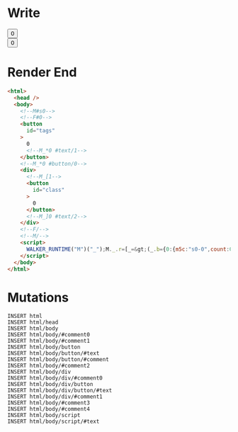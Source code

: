 # Write
  <!--M#s0--><!--F#0--><button id=tags>0<!--M_*0 #text/1--></button><!--M_*0 #button/0--><div><!--M_[1--><button id=class>0</button><!--M_]0 #text/2--></div><!--F/--><!--M/--><script>WALKER_RUNTIME("M")("_");M._.r=[_=>(_.b={0:{m5c:"s0-0",count:0,"#text/2!":_.a={}},1:_.a}),0,"$compat_setScope",0,"__tests__/components/tags-layout.marko_0_count",0];M._.w();$MC=(window.$MC||[]).concat({"w":[["s0",0,{},{"f":1}]],"t":["__tests__/template.marko"]})</script>

# Render End
```html
<html>
  <head />
  <body>
    <!--M#s0-->
    <!--F#0-->
    <button
      id="tags"
    >
      0
      <!--M_*0 #text/1-->
    </button>
    <!--M_*0 #button/0-->
    <div>
      <!--M_[1-->
      <button
        id="class"
      >
        0
      </button>
      <!--M_]0 #text/2-->
    </div>
    <!--F/-->
    <!--M/-->
    <script>
      WALKER_RUNTIME("M")("_");M._.r=[_=&gt;(_.b={0:{m5c:"s0-0",count:0,"#text/2!":_.a={}},1:_.a}),0,"$compat_setScope",0,"__tests__/components/tags-layout.marko_0_count",0];M._.w();$MC=(window.$MC||[]).concat({"w":[["s0",0,{},{"f":1}]],"t":["__tests__/template.marko"]})
    </script>
  </body>
</html>
```

# Mutations
```
INSERT html
INSERT html/head
INSERT html/body
INSERT html/body/#comment0
INSERT html/body/#comment1
INSERT html/body/button
INSERT html/body/button/#text
INSERT html/body/button/#comment
INSERT html/body/#comment2
INSERT html/body/div
INSERT html/body/div/#comment0
INSERT html/body/div/button
INSERT html/body/div/button/#text
INSERT html/body/div/#comment1
INSERT html/body/#comment3
INSERT html/body/#comment4
INSERT html/body/script
INSERT html/body/script/#text
```
